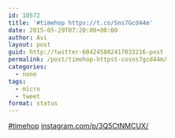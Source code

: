 ```yaml
---
id: 10572
title: '#timehop https://t.co/Sns7Gcd44m'
date: 2015-05-29T07:20:00+00:00
author: Avi
layout: post
guid: http://twitter-604245802417033216-post
permalink: /post/timehop-httpst-cosns7gcd44m/
categories:
  - none
tags:
  - micro
  - tweet
format: status
---
```

[#timehop](http://twitter.com/search?q=%23timehop) [instagram.com/p/3Q5CtNMCUX/](https://instagram.com/p/3Q5CtNMCUX/)